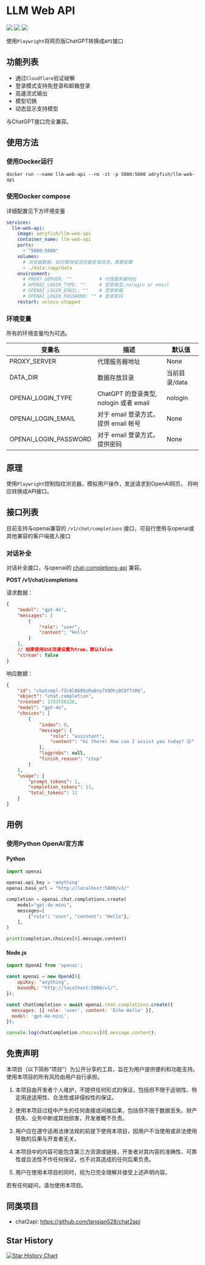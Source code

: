 # LLM Web API

[![](https://img.shields.io/github/license/adryfish/llm-web-api.svg)](LICENSE)
![](https://img.shields.io/github/stars/adryfish/llm-web-api.svg)
![](https://img.shields.io/github/forks/adryfish/llm-web-api.svg)

使用`Playwright`将网页版ChatGPT转换成`API`接口

## 功能列表
 - 通过`Cloudflare`验证破解
 - 登录模式支持免登录和邮箱登录
 - 高速流式输出
 - 模型切换
 - 动态显示支持模型

与ChatGPT接口完全兼容。

## 使用方法

### 使用Docker运行

```shell
docker run --name llm-web-api --rm -it -p 5000:5000 adryfish/llm-web-api
```

### 使用Docker compose

详细配置见下方环境变量

```yml
services:
  llm-web-api:
    image: adryfish/llm-web-api
    container_name: llm-web-api
    ports:
      - "5000:5000"
    volumes:
      # 浏览器数据，如何要保留浏览器登录信息，需要配置
      - ./data:/app/data
    environment:
      # PROXY_SERVER: ""          # 代理服务器地址
      # OPENAI_LOGIN_TYPE: ""     # 登录类型,nologin or email
      # OPENAI_LOGIN_EMAIL: ""    # 登录邮箱
      # OPENAI_LOGIN_PASSWORD: "" # 登录密码
    restart: unless-stopped
```

### 环境变量

所有的环境变量均为可选。

| 变量名                 | 描述                                    | 默认值  |
|-----------------------|----------------------------------------|--------|
| PROXY_SERVER          | 代理服务器地址                            | None     |
| DATA_DIR              | 数据存放目录                         | 当前目录/data   |
| OPENAI_LOGIN_TYPE     | ChatGPT 的登录类型, nologin 或者 email    | nologin|
| OPENAI_LOGIN_EMAIL    | 对于 email 登录方式，提供 email 帐号        | None     |
| OPENAI_LOGIN_PASSWORD | 对于 email 登录方式，提供密码               | None     |

## 原理
使用`Playwright`控制指纹浏览器，模拟用户操作，发送请求到OpenAI网页， 将响应转换成API接口。

## 接口列表

目前支持与openai兼容的 `/v1/chat/completions` 接口，可自行使用与openai或其他兼容的客户端接入接口

### 对话补全

对话补全接口，与openai的 [chat-completions-api](https://platform.openai.com/docs/api-reference/chat) 兼容。

**POST /v1/chat/completions**

请求数据：
```json
{
    "model": "gpt-4o",
    "messages": [
        {
            "role": "user",
            "content": "Hello"
        }
    ],
    // 如果使用SSE流请设置为true，默认false
    "stream": false
}
```

响应数据：
```json
{
    "id": "chatcmpl-fZc6l869OzRu8rp7X8Dhj0COfTsR6",
    "object": "chat.completion",
    "created": 1733726226,
    "model": "gpt-4o",
    "choices": [
        {
            "index": 0,
            "message": {
                "role": "assistant",
                "content": "Hi there! How can I assist you today? 😊"
            },
            "logprobs": null,
            "finish_reason": "stop"
        }
    ],
    "usage": {
        "prompt_tokens": 1,
        "completion_tokens": 11,
        "total_tokens": 12
    }
}
```

## 用例
### 使用Python OpenAI官方库
#### Python
```python
import openai

openai.api_key = 'anything'
openai.base_url = "http://localhost:5000/v1/"

completion = openai.chat.completions.create(
    model="gpt-4o-mini",
    messages=[
        {"role": "user", "content": "Hello"},
    ],
)

print(completion.choices[0].message.content)
```

#### Node.js

```javascript
import OpenAI from 'openai';

const openai = new OpenAI({
	apiKey: "anything",
	baseURL: "http://localhost:5000/v1/",
});

const chatCompletion = await openai.chat.completions.create({
  messages: [{ role: 'user', content: 'Echo Hello' }],
  model: 'gpt-4o-mini',
});

console.log(chatCompletion.choices[0].message.content);
```



## 免责声明

本项目（以下简称“项目”）为公开分享的工具，旨在为用户提供便利和功能支持。使用本项目的所有风险由用户自行承担。

1. 本项目由开发者个人维护，不提供任何形式的保证，包括但不限于适销性、特定用途适用性、合法性或非侵权性的保证。

2. 使用本项目过程中产生的任何直接或间接后果，包括但不限于数据丢失、财产损失、业务中断或其他损害，开发者概不负责。

3. 用户应在遵守适用法律法规的前提下使用本项目，因用户不当使用或非法使用导致的后果与开发者无关。

4. 本项目中的内容可能包含第三方资源或链接，开发者对其内容的准确性、可靠性或合法性不作任何保证，也不对其造成的任何后果负责。

5. 用户在使用本项目的同时，视为已完全理解并接受上述声明内容。

若有任何疑问，请勿使用本项目。


## 同类项目 
  - chat2api: https://github.com/lanqian528/chat2api

## Star History

[![Star History Chart](https://api.star-history.com/svg?repos=adryfish/llm-web-api&type=Date)](https://star-history.com/#adryfish/llm-web-api&Date)
